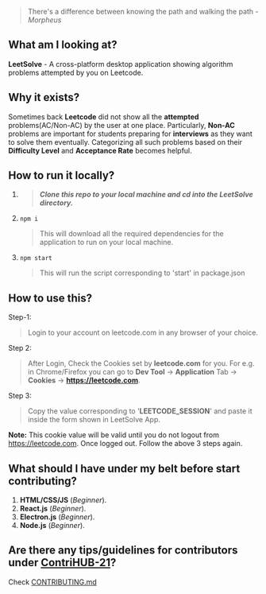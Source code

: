 > There's a difference between knowing the path and walking the path - *Morpheus*

## What am I looking at?
**LeetSolve** - A cross-platform desktop application showing algorithm problems attempted by you on Leetcode.

## Why it exists?
Sometimes back **Leetcode** did not show all the **attempted** problems(AC/Non-AC) by the user at one place. Particularly, **Non-AC** problems are important for students preparing for **interviews** as they want to solve them eventually. Categorizing all such problems based on their **Difficulty Level** and **Acceptance Rate** becomes helpful. 


## How to run it locally?
1. > ***Clone this repo to your local machine and cd into the LeetSolve directory.***
2.     npm i
   > This will download all the required dependencies for the application to run on your local machine.
3.     npm start
   > This will run the script corresponding to 'start' in package.json

## How to use this?
Step-1:
> Login to your account on leetcode.com in any browser of your choice.

Step 2:
> After Login, Check the Cookies set by **leetcode.com** for you.
For e.g. in Chrome/Firefox you can go to **Dev Tool** -> **Application** Tab -> **Cookies** -> **https://leetcode.com**.

Step 3:
> Copy the value corresponding to '**LEETCODE_SESSION**' and paste it inside the form shown in LeetSolve App.

**Note:** This cookie value will be valid until you do not logout from https://leetcode.com. Once logged out. Follow the above 3 steps again.

## What should I have under my belt before start contributing?
1. **HTML/CSS/JS** (*Beginner*).
2. **React.js** (*Beginner*).
3. **Electron.js** (*Beginner*).
4. **Node.js** (*Beginner*).

## Are there any tips/guidelines for contributors under [ContriHUB-21](http://contrihub21.herokuapp.com/)?
Check [CONTRIBUTING.md](CONTRIBUTING.md)
